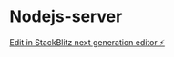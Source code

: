 # Nodejs-server

[Edit in StackBlitz next generation editor ⚡️](https://stackblitz.com/~/github.com/eyongclinton/Nodejs-server)